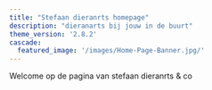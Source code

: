 ```yaml
---
title: "Stefaan dieranrts homepage"
description: "dieranarts bij jouw in de buurt"
theme_version: '2.8.2'
cascade:
  featured_image: '/images/Home-Page-Banner.jpg/'
---
```

Welcome op de pagina van stefaan dieranrts & co 